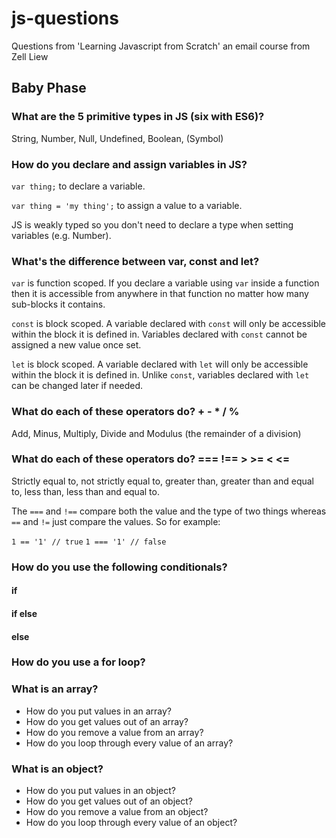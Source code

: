 # js-questions
Questions from 'Learning Javascript from Scratch'  an email course from Zell Liew

## Baby Phase

### What are the 5 primitive types in JS (six with ES6)?

String, Number, Null, Undefined, Boolean, (Symbol)

### How do you declare and assign variables in JS?

`var thing;` to declare a variable.

`var thing = 'my thing';` to assign a value to a variable. 

JS is weakly typed so you don't need to declare a type when setting variables (e.g. Number).

### What's the difference between var, const and let?

`var` is function scoped. If you declare a variable using `var` inside a function then it is accessible from anywhere in that function no matter how many sub-blocks it contains.

`const` is block scoped. A variable declared with `const` will only be accessible within the block it is defined in. Variables declared with `const` cannot be assigned a new value once set.

`let` is block scoped. A variable declared with `let` will only be accessible within the block it is defined in. Unlike `const`, variables declared with `let` can be changed later if needed.

### What do each of these operators do? + - * / % 

Add, Minus, Multiply, Divide and Modulus (the remainder of a division)

### What do each of these operators do? === !== > >= < <=

Strictly equal to, not strictly equal to, greater than, greater than and equal to, less than, less than and equal to.

The `===` and `!==` compare both the value and the type of two things whereas `==` and `!=` just compare the values. So for example:

`1 == '1' // true`
`1 === '1' // false`

### How do you use the following conditionals?

#### if

#### if else

#### else


### How do you use a for loop?

### What is an array?

- How do you put values in an array?
- How do you get values out of an array?
- How do you remove a value from an array?
- How do you loop through every value of an array?

### What is an object?

- How do you put values in an object?
- How do you get values out of an object?
- How do you remove a value from an object?
- How do you loop through every value of an object?
